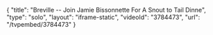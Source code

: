 {
    "title": "Breville -- Join Jamie Bissonnette For A Snout to Tail Dinne",
    "type": "solo",
    "layout": "iframe-static",
    "videoId": "3784473",
    "url": "\/tvpembed\/3784473"
}